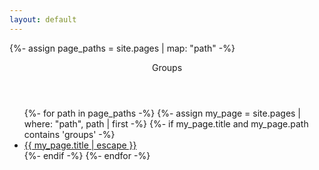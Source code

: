 ```yaml
---
layout: default
---
```


{%- assign page_paths = site.pages | map: "path" -%}

<header class="post-header">
Groups
</header>

<div class="post-content">
    <ul>
    {%- for path in page_paths -%}
        {%- assign my_page = site.pages | where: "path", path | first -%}
        {%- if my_page.title and my_page.path contains 'groups' -%}
        <li><a class="page-link" href="{{ my_page.url | relative_url }}">{{ my_page.title | escape }}</a></li>
        {%- endif -%}
    {%- endfor -%}
    </ul>
</div>
